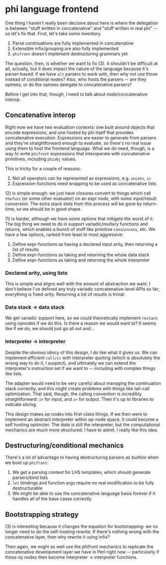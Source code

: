 # phi language frontend
One thing I haven't really been decisive about here is where the delegation is
between "stuff written in concatenative" and "stuff written in real phi" -- so
let's fix that. First, let's take some inventory.

1. Parse continuations are fully implemented in concatenative
2. Extensible infix/grouping are also fully implemented
3. `phifront` doesn't implement destructuring grammars yet

The question, then, is whether we want to fix (3). It shouldn't be difficult at
all, actually, but it does impact the nature of the language because it's
parser-based: if we have `alt` parsers to work with, then why not use those
instead of conditional nodes? Also, who hosts the parsers -- are they optrees,
or do the optrees delegate to concatenative parsers?

Before I get into that, though, I need to talk about node/concatenative interop.

## Concatenative interop
Right now we have two evaluation contexts: one built around objects that encode
expressions, and one hosted by phi itself that provides concatenative execution.
Expressions are easier to generate from parsers and they're straightforward
enough to evaluate, so there's no real issue using them to host the frontend
language. What we _do_ need, though, is a way to write `phifront` expressions
that interoperate with concatenative primitives, including `phiobj` values.

This is tricky for a couple of reasons:

1. Not all operators can be represented as expressions, e.g. `uncons`, `i>`
2. Expression-functions need wrapping to be used as concatenative lists

(2) is simple enough: we just have closures convert to things which call
`thefuzz` (or some other evaluator) on an expr node, with some input/result
conversion. The extra stack slots from this process will be gone by return-time,
so we should be in good shape.

(1) is harder, although we have some options that mitigate the worst of it. The
big thing we need to do is support variadic/multary functions and returns, which
enables a bunch of stuff like primitive `cons`/`uncons`, etc. We have a few
options, ranked from least to most aggressive:

1. Define expr-functions as having a declared input arity, then returning a list
   of results
2. Define expr-functions as taking and returning the whole data stack
3. Define expr-functions as taking and returning the whole interpreter

### Declared arity, using lists
This is simple and aligns well with the amount of abstraction we want. I don't
believe I've defined any truly variadic concatenative-level APIs so far;
everything is fixed-arity. Returning a list of results is trivial.

### Data stack -> data stack
We get variadic support here, so we could theoretically implement `restack`
using opnodes if we do this. Is there a reason we would want to? It seems like
if we do, we should just go all out and...

### Interpreter -> interpreter
Despite the obvious idiocy of this design, I do like what it gives us. We can
implement efficient `call/cc` with interpreter quoting (which is absolutely the
wrong way to do it, I suspect), and ultimately we can extend the interpreter's
instruction set if we want to -- including with complex things like lists.

The adapter would need to be very careful about managing the continuation stack
correctly, and this might create problems with things like tail-call
optimization. That said, though, the calling convention is incredibly
straightforward: `i>` for input, and `i<` for output. Then it's up to libraries
to indicate slicing.

This design makes op nodes into first-class things. If we then were to implement
an abstract interpreter within op-node space, it could become a self hosting
optimizer. The _data_ is still the interpreter, but the computational mechanics
are much more structured. I have to admit, I really like this idea.

## Destructuring/conditional mechanics
There's a lot of advantage to having destructuring parsers as builtins when we
boot up `phifront`:

1. We get a parsing context for LHS templates, which should generate
   parsers/bind lists
2. `let` bindings and function args require no real modification to be fully
   destructurable
3. We might be able to use the concatenative language basis forever if it
   handles all of the base cases correctly

## Bootstrapping strategy
(3) is interesting because it changes the equation for bootstrapping: we no
longer need to do the self-hosting rewrite. If there's nothing wrong with the
concatenative layer, then why rewrite it using infix?

Then again, we might as well use the phifront mechanics to replicate the
concatenative development layer we have in Perl right now -- particularly if
those op nodes then become interpreter -> interpreter functions.
